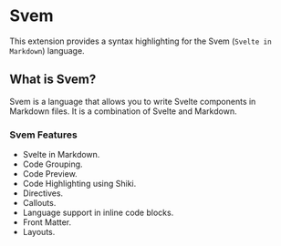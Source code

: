 # Svem

This extension provides a syntax highlighting for the Svem (`Svelte in Markdown`) language.

## What is Svem?

Svem is a language that allows you to write Svelte components in Markdown files. It is a combination of Svelte and Markdown.

### Svem Features

- Svelte in Markdown.
- Code Grouping.
- Code Preview.
- Code Highlighting using Shiki.
- Directives.
- Callouts.
- Language support in inline code blocks.
- Front Matter.
- Layouts.
